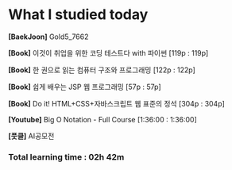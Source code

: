 <h1>What I studied today</h1>

<strong>[BaekJoon]</strong> Gold5_7662

<strong>[Book]</strong> 이것이 취업을 위한 코딩 테스트다 with 파이썬 [119p : 119p]

<strong>[Book]</strong> 한 권으로 읽는 컴퓨터 구조와 프로그래밍 [122p : 122p]

<strong>[Book]</strong> 쉽게 배우는 JSP 웹 프로그래밍 [57p : 57p]

<strong>[Book]</strong> Do it! HTML+CSS+자바스크립트 웹 표준의 정석 [304p : 304p]

<strong>[Youtube]</strong> Big O Notation - Full Course [1:36:00 : 1:36:00]

<b>[풋클]</b> AI공모전

<h3>Total learning time : 02h 42m</h3>

